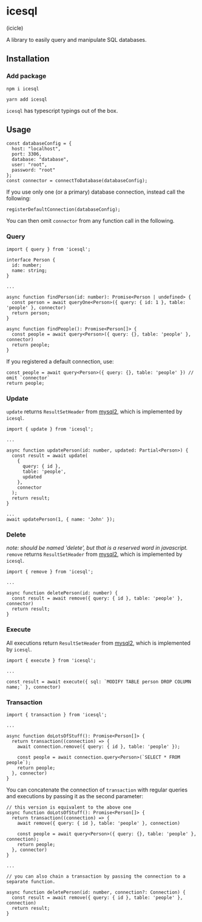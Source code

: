 # icesql

(icicle)

A library to easily query and manipulate SQL databases.

## Installation

### Add package

```
npm i icesql

yarn add icesql
```

`icesql` has typescript typings out of the box.

## Usage

```
const databaseConfig = {
  host: "localhost",
  port: 3306,
  database: "database",
  user: "root",
  password: "root"
};
const connector = connectToDatabase(databaseConfig);
```

If you use only one (or a primary) database connection, instead call the following:

```
registerDefaultConnection(databaseConfig);
```

You can then omit `connector` from any function call in the following.

### Query

```
import { query } from 'icesql';

interface Person {
  id: number;
  name: string;
}

...

async function findPerson(id: number): Promise<Person | undefined> {
  const person = await queryOne<Person>({ query: { id: 1 }, table: 'people' }, connector)
  return person;
}

async function findPeople(): Promise<Person[]> {
  const people = await query<Person>({ query: {}, table: 'people' }, connector)
  return people;
}

```

If you registered a default connection, use:

```
const people = await query<Person>({ query: {}, table: 'people' }) // omit `connector`
return people;
```

### Update

`update` returns `ResultSetHeader` from [mysql2](https://www.npmjs.com/package/mysql2), which is implemented by `icesql`.

```
import { update } from 'icesql';

...

async function updatePerson(id: number, updated: Partial<Person>) {
  const result = await update(
    {
      query: { id },
      table: 'people',
      updated
    },
    connector
  );
  return result;
}

...
await updatePerson(1, { name: 'John' });

```

### Delete

_note: should be named 'delete', but that is a reserved word in javascript._
`remove` returns `ResultSetHeader` from [mysql2](https://www.npmjs.com/package/mysql2), which is implemented by `icesql`.

```
import { remove } from 'icesql';

...

async function deletePerson(id: number) {
  const result = await remove({ query: { id }, table: 'people' }, connector)
  return result;
}

```

### Execute

All executions return `ResultSetHeader` from [mysql2](https://www.npmjs.com/package/mysql2), which is implemented by `icesql`.

```
import { execute } from 'icesql';

...

const result = await execute({ sql: `MODIFY TABLE person DROP COLUMN name;` }, connector)

```

### Transaction

```
import { transaction } from 'icesql';

...

async function doLotsOfStuff(): Promise<Person[]> {
  return transaction((connection) => {
    await connection.remove({ query: { id }, table: 'people' });

    const people = await connection.query<Person>(`SELECT * FROM people`);
    return people;
  }, connector)
}

```

You can concatenate the connection of `transaction` with regular queries and executions by passing it as the second parameter:

```
// this version is equivalent to the above one
async function doLotsOfStuff(): Promise<Person[]> {
  return transaction((connection) => {
    await remove({ query: { id }, table: 'people' }, connection)

    const people = await query<Person>({ query: {}, table: 'people' }, connection);
    return people;
  }, connector)
}

...

// you can also chain a transaction by passing the connection to a separate function.

async function deletePerson(id: number, connection?: Connection) {
  const result = await remove({ query: { id }, table: 'people' }, connection)
  return result;
}

```
